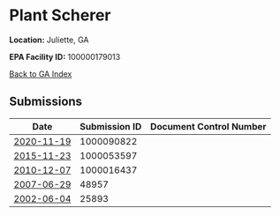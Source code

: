 # Plant Scherer

**Location:** Juliette, GA

**EPA Facility ID:** 100000179013

[Back to GA Index](../../index.md)

## Submissions

| Date | Submission ID | Document Control Number |
|------|--------------|-------------------------|
| [2020-11-19](submissions/1000090822.md) | 1000090822 |  |
| [2015-11-23](submissions/1000053597.md) | 1000053597 |  |
| [2010-12-07](submissions/1000016437.md) | 1000016437 |  |
| [2007-06-29](submissions/48957.md) | 48957 |  |
| [2002-06-04](submissions/25893.md) | 25893 |  |
